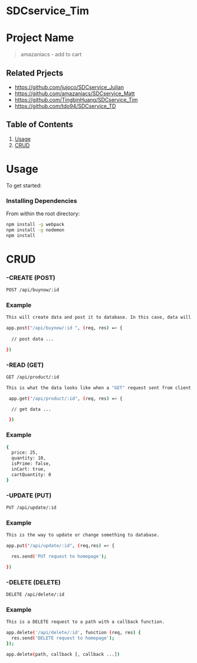 # SDCservice_Tim

# Project Name 

> amazaniacs - add to cart 

## Related Prjects 

  - https://github.com/jujoco/SDCservice_Julian
  - https://github.com/amazaniacs/SDCservice_Matt
  - https://github.com/TingbinHuang/SDCservice_Tim
  - https://github.com/tdo94/SDCservice_TD

## Table of Contents

1. [Usage](#Usage)
2. [CRUD](#CRUD)

# Usage 

To get started: 

### Installing Dependencies

From within the root directory:

```sh
npm install -g webpack
npm install -g nodemon
npm install
```

# CRUD

### -CREATE (POST)
```sh 
POST /api/buynow/:id 
``` 

### Example
```sh
This will create data and post it to database. In this case, data will be insert to DB when user make any purchases.

app.post("/api/buynow/:id ", (req, res) => {
  
  // post data ... 

})
```

### -READ (GET) 
```sh
GET /api/product/:id  
```

```sh
This is what the data looks like when a "GET" request sent from client to server. 

 app.get("/api/product/:id", (req, res) => {

  // get data ... 

 })
``` 

### Example
```sh 
{
  price: 25, 
  quantity: 10,
  isPrime: false,
  inCart: true,
  cartQuantity: 0
}
```

### -UPDATE (PUT) 

```sh
PUT /api/update/:id 
```

### Example
```sh 
This is the way to update or change something to database. 

app.put("/api/update/:id", (req,res) => {

  res.send('PUT request to homepage');

})
``` 

### -DELETE (DELETE) 

```sh 
DELETE /api/delete/:id
```

### Example
```sh 
This is a DELETE request to a path with a callback function. 

app.delete('/api/delete/:id', function (req, res) {
  res.send('DELETE request to homepage');
});
```

```sh
app.delete(path, callback [, callback ...])
```






